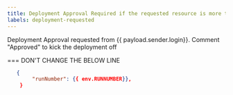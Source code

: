 ```yaml
---
title: Deployment Approval Required if the requested resource is more than 10.
labels: deployment-requested
---
```


Deployment Approval requested from {{ payload.sender.login}}.
Comment "Approved" to kick the deployment off

=== DON'T CHANGE THE BELOW LINE

```json target_payload
   {
        "runNumber": {{ env.RUNNUMBER}},
    }
```
